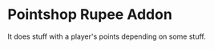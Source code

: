 Pointshop Rupee Addon
=====================

It does stuff with a player's points depending on some stuff.

